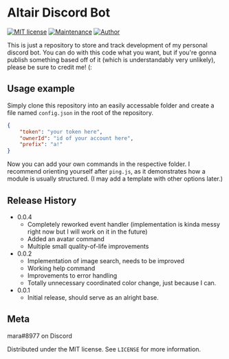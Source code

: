 # Altair Discord Bot
[![MIT license](https://img.shields.io/badge/License-MIT-blue.svg)](https://lbesson.mit-license.org/)
[![Maintenance](https://img.shields.io/badge/Maintained%3F-barely-yellow.svg)](https://github.com/tatsumara/altair/graphs/commit-activity)
[![Author](https://img.shields.io/badge/Author-mara-purple.svg)](https://shields.io/)

This is just a repository to store and track development of my personal discord bot. You can do with this code what you want, but if you're gonna publish something based off of it (which is understandably very unlikely), please be sure to credit me! (:

## Usage example

Simply clone this repository into an easily accessable folder and create a file named ``config.json`` in the root of the repository.
```json
{
    "token": "your token here",
    "ownerId": "id of your account here",
    "prefix": "a!"
}
```
Now you can add your own commands in the respective folder.
I recommend orienting yourself after ``ping.js``, as it demonstrates how a module is usually structured. (I may add a template with other options later.)

## Release History
* 0.0.4
    * Completely reworked event handler (implementation is kinda messy right now but I will work on it in the future)
    * Added an avatar command
    * Multiple small quality-of-life improvements
* 0.0.2
    * Implementation of image search, needs to be improved
    * Working help command
    * Improvements to error handling
    * Totally unnecessary coordinated color change, just because I can.
* 0.0.1
    * Initial release, should serve as an alright base.

## Meta
mara#8977 on Discord

Distributed under the MIT license. See ``LICENSE`` for more information.

